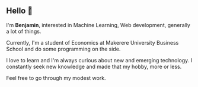 ## Hello 👋

I'm **Benjamin**, interested in Machine Learning, Web development, generally a lot of things.

Currently, I'm a student of Economics at Makerere University Business School and do some programming on the side.

I love to learn and I'm always curious about new and emerging technology. I constantly seek new knowledge and made that my hobby, more or less.

Feel free to go through my modest work.
